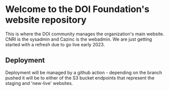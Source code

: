 # Welcome to the DOI Foundation's website repository

This is where the DOI community manages the organization's main website. 
CNRI is the sysadmin and Cazinc is the webadmin. 
We are just getting started with a refresh due to go live early 2023.

## Deployment
Deployment will be managed by a github action - depending on the branch pushed it will be to either of the S3 bucket endpoints that represent the staging and 'new-live' websites.
